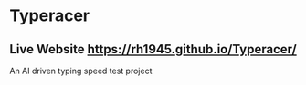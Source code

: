 # Typeracer
## Live Website https://rh1945.github.io/Typeracer/
An AI driven typing speed test project
